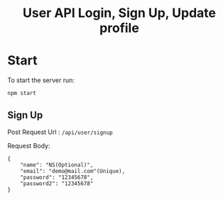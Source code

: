<h1 align="center">User API Login, Sign Up, Update profile</h1>

# Start
To start the server run:
```
npm start
```

## Sign Up 
Post Request
Url :  ``` /api/user/signup ```

Request Body:
```
{
    "name": "NS(Optional)", 
    "email": "demo@mail.com"(Unique),
    "password": "12345678",
    "password2": "12345678"
}
```